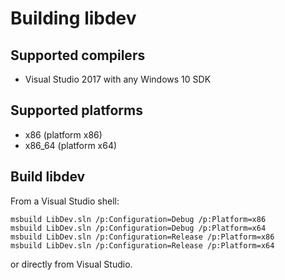 # Building libdev

## Supported compilers
* Visual Studio 2017 with any Windows 10 SDK

## Supported platforms
* x86 (platform x86)
* x86_64 (platform x64)

## Build libdev
From a Visual Studio shell:
```console
msbuild LibDev.sln /p:Configuration=Debug /p:Platform=x86
msbuild LibDev.sln /p:Configuration=Debug /p:Platform=x64
msbuild LibDev.sln /p:Configuration=Release /p:Platform=x86
msbuild LibDev.sln /p:Configuration=Release /p:Platform=x64
```

or directly from Visual Studio.
